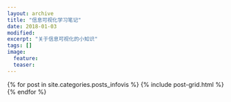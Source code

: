 ```yaml
---
layout: archive
title: "信息可视化学习笔记"
date: 2018-01-03
modified:
excerpt: "关于信息可视化的小知识"
tags: []
image: 
  feature:
  teaser:
---
```




<div class="tiles">
{% for post in site.categories.posts_infovis %}
  {% include post-grid.html %}
{% endfor %}
</div><!-- /.tiles 把所有categories 有 posts_infovis 的列出來-->